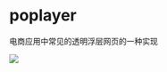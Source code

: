 # poplayer
电商应用中常见的透明浮层网页的一种实现

<img src="https://github.com/beansoftapp/poplayer/blob/master/screenshot.png"/>